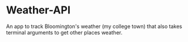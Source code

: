 # Weather-API
An app to track Bloomington's weather (my college town) that also takes terminal arguments to get other places weather. 
